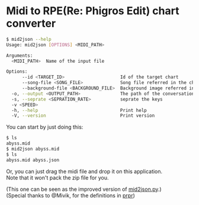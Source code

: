 # Midi to RPE(Re: Phigros Edit) chart converter

```bash
$ mid2json --help
Usage: mid2json [OPTIONS] <MIDI_PATH>

Arguments:
  <MIDI_PATH>  Name of the input file

Options:
      --id <TARGET_ID>                     Id of the target chart
      --song-file <SONG_FILE>              Song file referred in the chart
      --background-file <BACKGROUND_FILE>  Background image referred in the chart
  -o, --output <OUTPUT_PATH>               The path of the conversation result
  -s, --seprate <SEPRATION_RATE>           seprate the keys
  -v <SPEED>
  -h, --help                               Print help
  -V, --version                            Print version
```

You can start by just doing this:  
```bash
$ ls
abyss.mid
$ mid2json abyss.mid
$ ls
abyss.mid abyss.json
```
Or, you can just drag the midi file and drop it on this application.   
Note that it won't pack the zip file for you.

(This one can be seen as the improved version of [mid2json.py](https://github.com/liquidhelium/mid2json.py).)  
(Special thanks to @Mivik, for the definitions in [prpr](https://github.com/Mivik/prpr))